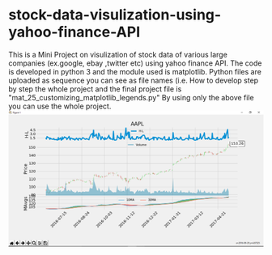 # stock-data-visulization-using-yahoo-finance-API
This is a Mini Project on visulization of stock data of various large companies (ex.google, ebay ,twitter etc) using yahoo finance API.
The code is developed in python 3 and the module used is matplotlib.
Python files are uploaded as sequence you can see as file names (i.e. How to develop step by step the whole project and the final project file is  "mat_25_customizing_matplotlib_legends.py"
By using only the above file you can use the whole project. 
![Alt text](Images/apple1yr.PNG?raw=true "Apple stock data 1yr")

